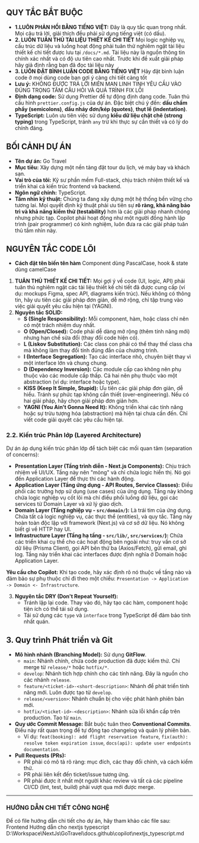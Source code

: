 ## QUY TẮC BẮT BUỘC

- **1.LUÔN PHẢN HỒI BẰNG TIẾNG VIỆT:**
  Đây là quy tắc quan trọng nhất. Mọi câu trả lời, giải thích đều phải sử dụng tiếng việt (có dấu).
- **2. LUÔN TUÂN THỦ TÀI LIỆU THIẾT KẾ CHI TIẾT**
  Mọi logic nghiệp vụ, cấu trúc dữ liệu và luồng hoạt động phải tuân thử nghiêm ngặt tài liệu thiết kế chi tiết được lưu tại
  `/docs/*.md`. Tài liệu này là nguồn thông tin chính xác nhất và có độ ưu tiên cao nhất. Trước khi đề xuất giải pháp hãy
  giả định rằng bạn đã đọc tài liệu này
- **3. LUÔN ĐẶT BÌNH LUẬN CODE BẰNG TIẾNG VIỆT**
  Hãy đặt bình luận code ở mọi dùng code bạn gợi ý càng chi tiết càng tốt
- **Lưu ý:** KHÔNG ĐƯỢC TRẢ LỜI MIÊN MAN LINH TINH YÊU CẦU VÀO ĐÚNG TRỌNG TÂM CÂU HỎI VÀ QUÁ TRÌNH FIX LỖI
- **Định dạng code:** Sử dụng Prettier để tự động định dạng code. Tuân thủ cấu hình `prettier.config.js` của dự án. Đặc biệt chú ý đến: **dấu chấm phẩy (semicolons)**, **dấu nháy đơn/kép (quotes)**, **thụt lề (indentation)**.
- **TypeScript:** Luôn ưu tiên việc sử dụng **kiểu dữ liệu chặt chẽ (strong typing)** trong TypeScript, tránh `any` trừ khi thực sự cần thiết và có lý do chính đáng.

## BỐI CẢNH DỰ ÁN
- **Tên dự án:** Go Travel
- **Mục tiêu:** Xây dựng một nền tảng đặt tour du lịch, vé máy bay và khách sạn.
- **Vai trò của tôi:** Kỹ sư phần mềm Full-stack, chịu trách nhiệm thiết kế và triển khai cả kiến trúc frontend và backend.
- **Ngôn ngữ chính:** TypeScript.
- **Tầm nhìn kỹ thuật:** Chúng ta đang xây dựng một hệ thống bền vững cho tương lai. Mọi quyết định kỹ thuật phải ưu tiên sự **rõ ràng, khả năng bảo trì và khả năng kiểm thử (testability)** hơn là các giải pháp nhanh chóng nhưng phức tạp. Copilot phải hoạt động như một người đồng hành lập trình (pair programmer) có kinh nghiệm, luôn đưa ra các giải pháp tuân thủ tầm nhìn này.

## NGUYÊN TẮC CODE LÕI

- **Cách đặt tên biến tên hàm** Component dùng PascalCase, hook & state dùng camelCase

1.  **TUÂN THỦ THIẾT KẾ CHI TIẾT:** Mọi gợi ý về code (UI, logic, API) phải tuân thủ nghiêm ngặt các tài liệu thiết kế chi tiết đã được cung cấp (ví dụ: mockups Figma, spec API, diagrams kiến trúc). Nếu không có thông tin, hãy ưu tiên các giải pháp đơn giản, dễ mở rộng, chỉ tập trung vào việc giải quyết yêu cầu hiện tại (YAGNI).
2.  **Nguyên tắc SOLID:**
    - **S (Single Responsibility):** Mỗi component, hàm, hoặc class chỉ nên có một trách nhiệm duy nhất.
    - **O (Open/Closed):** Code phải dễ dàng mở rộng (thêm tính năng mới) nhưng hạn chế sửa đổi (thay đổi code hiện có).
    - **L (Liskov Substitution):** Các class con phải có thể thay thế class cha mà không làm thay đổi tính đúng đắn của chương trình.
    - **I (Interface Segregation):** Tạo các interface nhỏ, chuyên biệt thay vì một interface lớn và chung chung.
    - **D (Dependency Inversion):** Các module cấp cao không nên phụ thuộc vào các module cấp thấp. Cả hai nên phụ thuộc vào một abstraction (ví dụ: interface hoặc type).
    - **KISS (Keep It Simple, Stupid):** Ưu tiên các giải pháp đơn giản, dễ hiểu. Tránh sự phức tạp không cần thiết (over-engineering). Nếu có hai giải pháp, hãy chọn giải pháp đơn giản hơn.
    - **YAGNI (You Ain't Gonna Need It):** Không triển khai các tính năng hoặc sự trừu tượng hóa (abstraction) mà hiện tại chưa cần đến. Chỉ viết code giải quyết các yêu cầu hiện tại.

### 2.2. Kiến trúc Phân lớp (Layered Architecture)

Dự án áp dụng kiến trúc phân lớp để tách biệt các mối quan tâm (separation of concerns):

- **Presentation Layer (Tầng trình diễn - Next.js Components):** Chịu trách nhiệm về UI/UX. Tầng này nên "mỏng" và chỉ chứa logic hiển thị. Nó gọi đến Application Layer để thực thi các hành động.
- **Application Layer (Tầng ứng dụng - API Routes, Service Classes):** Điều phối các trường hợp sử dụng (use cases) của ứng dụng. Tầng này không chứa logic nghiệp vụ cốt lõi mà chỉ điều phối luồng dữ liệu, gọi các services từ Domain Layer và xử lý giao dịch.
- **Domain Layer (Tầng nghiệp vụ - `src/domain/`):** Là trái tim của ứng dụng. Chứa tất cả logic nghiệp vụ, các thực thể (entities), và quy tắc. Tầng này hoàn toàn độc lập với framework (Next.js) và cơ sở dữ liệu. Nó không biết gì về HTTP hay UI.
- **Infrastructure Layer (Tầng hạ tầng - `src/lib/`, `src/services/`):** Chứa các triển khai cụ thể cho các hoạt động bên ngoài như: truy vấn cơ sở dữ liệu (Prisma Client), gọi API bên thứ ba (Axios/Fetch), gửi email, ghi log. Tầng này triển khai các interfaces được định nghĩa ở Domain hoặc Application Layer.

**Yêu cầu cho Copilot:** Khi tạo code, hãy xác định rõ nó thuộc về tầng nào và đảm bảo sự phụ thuộc chỉ đi theo một chiều: `Presentation -> Application -> Domain <- Infrastructure`.

3.  **Nguyên tắc DRY (Don't Repeat Yourself):**
    - Tránh lặp lại code. Thay vào đó, hãy tạo các hàm, component hoặc tiện ích có thể tái sử dụng.
    - Tái sử dụng các `type` và `interface` trong TypeScript để đảm bảo tính nhất quán.

## 3. Quy trình Phát triển và Git

- **Mô hình nhánh (Branching Model):** Sử dụng **GitFlow**.
  - `main`: Nhánh chính, chứa code production đã được kiểm thử. Chỉ merge từ `release/*` hoặc `hotfix/*`.
  - `develop`: Nhánh tích hợp chính cho các tính năng. Đây là nguồn cho các nhánh `release`.
  - `feature/<ticket-id>-<short-description>`: Nhánh để phát triển tính năng mới. Luôn được tạo từ `develop`.
  - `release/<version>`: Nhánh chuẩn bị cho việc phát hành phiên bản mới.
  - `hotfix/<ticket-id>-<description>`: Nhánh sửa lỗi khẩn cấp trên production. Tạo từ `main`.
- **Quy ước Commit Message:** Bắt buộc tuân theo **Conventional Commits**. Điều này rất quan trọng để tự động tạo changelog và quản lý phiên bản.
  - Ví dụ: `feat(booking): add flight reservation feature`, `fix(auth): resolve token expiration issue`, `docs(api): update user endpoints documentation`.
- **Pull Requests (PRs):**
  - PR phải có mô tả rõ ràng: mục đích, các thay đổi chính, và cách kiểm thử.
  - PR phải liên kết đến ticket/issue tương ứng.
  - PR phải được ít nhất một người khác review và tất cả các pipeline CI/CD (lint, test, build) phải vượt qua mới được merge.

---
### HƯỚNG DẪN CHI TIẾT CÔNG NGHỆ
Để có file hướng dẫn chi tiết cho dự án, hãy tham khảo các file sau:
Frontend Hướng dẫn cho nextjs typescript D:\Workspace\NextJs\GoTravel\docs\.github\copilot\nextjs_typescript.md
